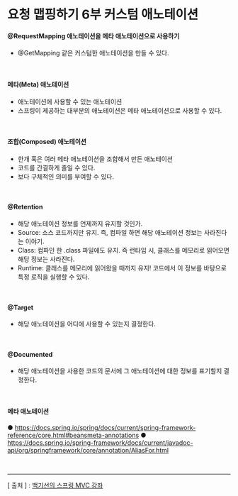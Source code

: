 요청 맵핑하기 6부 커스텀 애노테이션
===

#### @RequestMapping 애노테이션을 메타 애노테이션으로 사용하기
  + @GetMapping 같은 커스텀한 애노테이션을 만들 수 있다.
  
<br/>  
  
#### 메타(Meta) 애노테이션
  + 애노테이션에 사용할 수 있는 애노테이션
  + 스프링이 제공하는 대부분의 애노테이션은 메타 애노테이션으로 사용할 수 있다.

<br/>

#### 조합(Composed) 애노테이션
  + 한개 혹은 여러 메타 애노테이션을 조합해서 만든 애노테이션
  + 코드를 간결하게 줄일 수 있다.
  + 보다 구체적인 의미를 부여할 수 있다.

<br/>

#### @Retention
  + 해당 애노테이션 정보를 언제까지 유지할 것인가.
  + Source: 소스 코드까지만 유지. 즉, 컴파일 하면 해당 애노테이션 정보는 사라진다는 이야기.
  + Class: 컴파인 한 .class 파일에도 유지. 즉 런타임 시, 클래스를 메모리로 읽어오면 해당 정보는 사라진다.
  + Runtime: 클래스를 메모리에 읽어왔을 때까지 유지! 코드에서 이 정보를 바탕으로 특정 로직을 실행할 수 있다.
  
<br/>  
  
#### @Target
  + 해당 애노테이션을 어디에 사용할 수 있는지 결정한다.

<br/>

#### @Documented
  + 해당 애노테이션을 사용한 코드의 문서에 그 애노테이션에 대한 정보를 표기할지 결정한다.

<br/>

#### 메타 애노테이션
● https://docs.spring.io/spring/docs/current/spring-framework-reference/core.html#beansmeta-annotations
● https://docs.spring.io/spring-framework/docs/current/javadoc-api/org/springframework/core/annotation/AliasFor.html

<br/>

---
[ 출처 ] : [백기선의 스프링 MVC 강좌](https://www.inflearn.com/course/%EC%9B%B9-mvc#)   
